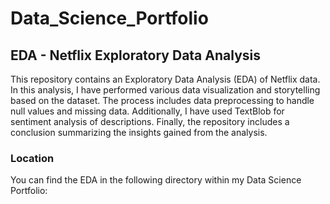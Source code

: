 # Data_Science_Portfolio
## EDA - Netflix Exploratory Data Analysis

This repository contains an Exploratory Data Analysis (EDA) of Netflix data. In this analysis, I have performed various data visualization and storytelling based on the dataset. The process includes data preprocessing to handle null values and missing data. Additionally, I have used TextBlob for sentiment analysis of descriptions. Finally, the repository includes a conclusion summarizing the insights gained from the analysis.

### Location

You can find the EDA in the following directory within my Data Science Portfolio:

